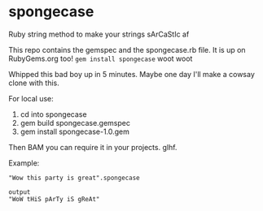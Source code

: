 # spongecase
Ruby string method to make your strings sArCaStIc af


This repo contains the gemspec and the spongecase.rb file. It is up on RubyGems.org too!
`gem install spongecase` woot woot

Whipped this bad boy up in 5 minutes. Maybe one day I'll make a cowsay clone with this.

For local use: 

1. cd into spongecase
2. gem build spongecase.gemspec
3. gem install spongecase-1.0.gem

Then BAM you can require it in your projects. glhf.


Example:

```
"Wow this party is great".spongecase

output
"WoW tHiS pArTy iS gReAt" 
```
